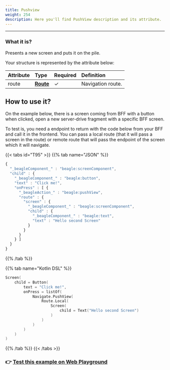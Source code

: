 ```yaml
---
title: Pushview
weight: 254
description: Here you'll find PushView description and its attribute.
---
```


---

### What it is?

Presents a new screen and puts it on the pile.

Your structure is represented by the attribute below: 

| **Attribute** | **Type** | Required | **Definition** |
| :--- | :--- | :--- | :--- |
| route | [**Route**](route/) |          ✓ | Navigation route. |

##  How to use it?

On the example below, there is a screen coming from BFF with a button when clicked, open a new  server-drive fragment with a specific BFF screen. 

To test is, you need a endpoint to return with the code below from your BFF and call it in the frontend. You can pass a local route \(that it will pass a screen in the route\) or remote route that will pass the endpoint of the screen which it will navigate. 

{{< tabs id="T95" >}}
{{% tab name="JSON" %}}
```javascript
{
  "_beagleComponent_" : "beagle:screenComponent",
  "child" : {
    "_beagleComponent_" : "beagle:button",
    "text" : "Click me!",
    "onPress" : [ {
      "_beagleAction_" : "beagle:pushView",
      "route" : {
        "screen" : {
          "_beagleComponent_" : "beagle:screenComponent",
          "child" : {
            "_beagleComponent_" : "beagle:text",
            "text" : "Hello second Screen"
          }
        }
      }
    } ]
  }
}
```
{{% /tab %}}

{{% tab name="Kotlin DSL" %}}
```kotlin
Screen(
    child = Button(
        text = "Click me!",
        onPress = listOf(
            Navigate.PushView(
                Route.Local(
                    Screen(
                        child = Text("Hello second Screen")
                    )
                )
            )
        )
    )
)
```
{{% /tab %}}
{{< /tabs >}}

### 👉 [Test this example on Web Playground](https://beagle-playground.netlify.app/#/demo/default-components/button.json)
